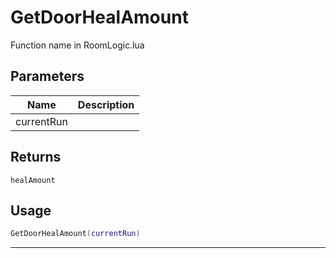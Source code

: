 # GetDoorHealAmount

Function name in RoomLogic.lua

## Parameters

| Name       | Description |
| ---------- | ----------- |
| currentRun |             |

## Returns

`healAmount`

## Usage

```lua
GetDoorHealAmount(currentRun)
```

---
